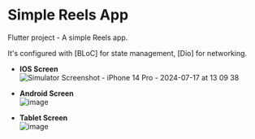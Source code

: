 # Simple Reels App

Flutter project - A simple Reels app.

It's configured with [BLoC] for state management, [Dio] for networking. 
<br>

- **IOS Screen** <br>
![Simulator Screenshot - iPhone 14 Pro - 2024-07-17 at 13 09 38](https://github.com/user-attachments/assets/93dbcfc7-8acc-4a4b-9d2c-32754a12a4c8)

- **Android Screen** <br>
![image](https://github.com/user-attachments/assets/679607dd-b1b8-4929-a772-2925fc074d55)

- **Tablet Screen** <br>
![image](https://github.com/user-attachments/assets/bfbacb6e-e296-407b-ae71-49056f3615ba)

